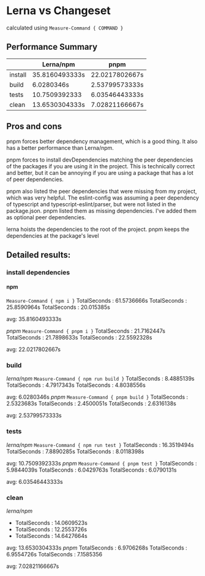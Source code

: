 # Lerna vs Changeset
calculated using `Measure-Command { COMMAND }`


## Performance Summary

| | Lerna/npm | pnpm |
| --- | --- | --- |
| install | 35.8160493333s | 22.0217802667s |
| build | 6.0280346s | 2.53799573333s |
| tests | 10.7509392333 | 6.03546443333s |
| clean | 13.6530304333s | 7.02821166667s |

## Pros and cons

 pnpm forces better dependency management, which is a good thing. It also has a better performance than Lerna/npm. 
 
 pnpm forces to install devDependencies matching the peer dependencies of the packages if you are using it in the project. This is technically correct and better, but it can be annoying if you are using a package that has a lot of peer dependencies. 

pnpm also listed the peer dependencies that were missing from my project, which was very helpful. The eslint-config was assuming a peer dependency of typescript and typescript-eslint/parser, but were not listed in the package.json. pnpm listed them as missing dependencies. I've added them as optional peer dependencies.

lerna hoists the dependencies to the root of the project. pnpm keeps the dependencies at the package's level

## Detailed results:

### install dependencies
#### npm
`Measure-Command { npm i }`
TotalSeconds      : 61.5736666s
TotalSeconds      : 25.8590964s
TotalSeconds      : 20.015385s

avg: 35.8160493333s

*pnpm*
`Measure-Command { pnpm i }`
TotalSeconds      : 21.7162447s
TotalSeconds      : 21.7898633s
TotalSeconds      : 22.5592328s

avg: 22.0217802667s

### build
*lerna/npm*
`Measure-Command { npm run build }`
TotalSeconds      : 8.4885139s
TotalSeconds      : 4.7917343s
TotalSeconds      : 4.8038556s

avg: 6.0280346s
*pnpm*
`Measure-Command { pnpm build }`
TotalSeconds      : 2.5323683s
TotalSeconds      : 2.4500051s
TotalSeconds      : 2.6316138s

avg: 2.53799573333s

### tests
*lerna/npm*
`Measure-Command { npm run test }`
TotalSeconds      : 16.3519494s
TotalSeconds      : 7.8890285s
TotalSeconds      : 8.0118398s

avg: 10.7509392333s
*pnpm*
`Measure-Command { pnpm test }`
TotalSeconds      : 5.9844039s
TotalSeconds      : 6.0429763s
TotalSeconds      : 6.0790131s

avg: 6.03546443333s

### clean
*lerna/npm*
- TotalSeconds      : 14.0609523s
- TotalSeconds      : 12.2553726s
- TotalSeconds      : 14.6427664s

avg: 13.6530304333s
*pnpm*
TotalSeconds      : 6.9706268s
TotalSeconds      : 6.9554726s
TotalSeconds      : 7.1585356

avg: 7.02821166667s